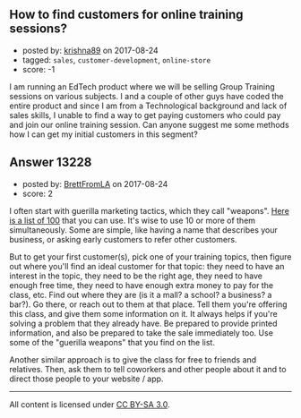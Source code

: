 ## How to find customers for online training sessions?

- posted by: [krishna89](https://stackexchange.com/users/4397450/krishna89) on 2017-08-24
- tagged: `sales`, `customer-development`, `online-store`
- score: -1

I am running an EdTech product where we will be selling Group Training sessions on various subjects. I and a couple of other guys have coded the entire product and since I am from a Technological background and lack of sales skills, I unable to find a way to get paying customers who could pay and join our online training session. Can anyone suggest me some methods how I can get my initial customers in this segment?


## Answer 13228

- posted by: [BrettFromLA](https://stackexchange.com/users/2813127/brettfromla) on 2017-08-24
- score: 2

<p>I often start with guerilla marketing tactics, which they call "weapons". <a href="http://www.evancarmichael.com/Entrepreneur-Advice/446/100-Marketing-Weapons.html" rel="nofollow noreferrer">Here is a list of 100</a> that you can use. It's wise to use 10 or more of them simultaneously.  Some are simple, like having a name that describes your business, or asking early customers to refer other customers.</p>

<p>But to get your first customer(s), pick one of your training topics, then figure out where you'll find an ideal customer for that topic: they need to have an interest in the topic, they need to be the right age, they need to have enough free time, they need to have enough extra money to pay for the class, etc. Find out where they are (is it a mall? a school? a business? a bar?). Go there, or reach out to them at that place. Tell them you're offering this class, and give them some information on it. It always helps if you're solving a problem that they already have. Be prepared to provide printed information, and also be prepared to take the sale immediately too.  Use some of the "guerilla weapons" that you find on the list.</p>

<p>Another similar approach is to give the class for free to friends and relatives. Then, ask them to tell coworkers and other people about it and to direct those people to your website / app.</p>




---

All content is licensed under [CC BY-SA 3.0](https://creativecommons.org/licenses/by-sa/3.0/).
